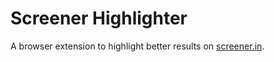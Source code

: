 # Screener Highlighter

A browser extension to highlight better results on [screener.in](https://screener.in/).
